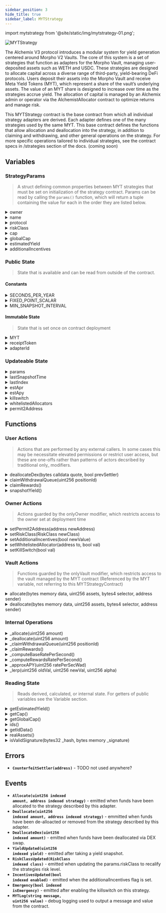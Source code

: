 ```yaml
---
sidebar_position: 3
hide_title: true
sidebar_label: MYTStrategy
---
```


import mytstrategy from '@site/static/img/mytstrategy-01.png';

<img src={mytstrategy} alt="MYTStrategy" class="banner-spacing" />

The Alchemix V3 protocol introduces a modular system for yield generation centered around Morpho V2 Vaults. The core of this system
is a set of strategies that function as adapters for the Morpho Vault, managing user-deposited assets such as WETH and USDC. These
strategies are designed to allocate capital across a diverse range of third-party, yield-bearing DeFi protocols. Users deposit their assets
into the Morpho Vault and receive Meta Yield Tokens (MYT), which represent a share of the vault’s underlying assets. The value of an MYT
share is designed to increase over time as the strategies accrue yield. The allocation of capital is managed by an Alchemix admin or
operator via the AlchemistAllocator contract to optimize returns and manage risk.

This MYTStrategy contract is the base contract from which all individual strategy adapters are derived. Each adapter defines one of the many strategies used by the same MYT.
This base contract defines the functions that allow allocation and deallocation into the strategy, in addition to claiming and withdrawing, and other general operations on the strategy.
For more specific operations tailored to individual strategies, see the contract specs in /strategies section of the docs. (coming soon)

## Variables

### StrategyParams

> A struct defining common properties between MYT strategies that must be set on initialization of the strategy contract. Params can be read by calling the `params()` function, which will return a tuple containing the value for each in the order they are listed below.

<details>
  <summary>owner</summary>

- **Description** - The owner of this MYT contract instance.
- **Type** - address
- **Used By** - none. Set once on contract deployment. NOTE: the param that is used to set this on deployment is also used to set the owner of the contract, which is used to restrict access to certain functions. This property param.owner shares that value, but not it's function.
- **Updated By** - none. Set once on contract deployment.
</details>
<details>
  <summary>name</summary>

- **Description** - The name of the MYT strategy
- **Type** - string
- **Used By** - none. This is just informative metadata
- **Updated By** - none. Set once on contract deployment.
</details>
<details>
  <summary>protocol</summary>

- **Description** - The name of the protocol running the underlying strategy.
- **Type** - string
- **Used By** - none. This is just informative metadata
- **Updated By** - none. Set once on contract deployment.
</details>
<details id="Variables_riskClass">
  <summary>riskClass</summary>

- **Description** - The risk classification for the underlying strategy. Used
- **Type** - RiskClass (an enum with possible values of LOW, MEDIUM, or HIGH)
- **Used By** - none. This is informative metadata.
- **Updated By**
  - `setRiskClass(RiskClass newClass)`
- **Notified By** - [`RiskClassUpdated()`](/dev/myt/myt-contract#Events_RiskClassUpdated)
</details>
<details>
  <summary>cap</summary>

- **Description** - TODO unused
- **Type** - uint256
- **Used By** - none. TODO
- **Updated By** - none TODO
- **Read By** - `getCap()`
</details>
<details>
  <summary>globalCap</summary>

- **Description** - TODO unused
- **Type** - uint256
- **Used By** - none. TODO
- **Updated By** - none TODO
- **Read By** - [`getGlobalCap()`](/dev/myt/myt-contract#ReadingState_getGlobalCap)
</details>
<details>
  <summary>estimatedYield</summary>

- **Description** - The estimated yield of the strategy. TODO what is this denominated in?
- **Type** - uint256
- **Used By** - none. This is informative metadata.
- **Updated By** - none. This is informative metatdata. TODO - confirm
- **Read By** - [`getEstimatedYield()`](/dev/myt/myt-contract#ReadingState_getEstimatedYield)
</details>
<details>
  <summary>additionalIncentives</summary>

- **Description** - A true/false value indicating whether or not there are additional incentives on top of the base functioning of the strategy
- **Type** - bool
- **Used By**
  - [`snapshotYield()`](/dev/myt/myt-contract#UserActions_snapshotYield)
- **Updated By** - `setAdditionalIncentives(bool newValue)`
</details>

### Public State

> State that is available and can be read from outside of the contract.

#### Constants

<details>
  <summary>SECONDS_PER_YEAR</summary>

- **Description** - Set to 365 days. Used in yield calculations.
- **Type** - uint256
- **Used By**
  - [`snapshotYield`](/dev/myt/myt-contract#UserActions_snapshotYield)
  - [`_approxAPY`](/dev/myt/myt-contract#InternalOperations_approxAPY)
- **Updated By** - none. Contant variable
- **Read By** - `SECONDS_PER_YEAR()` - will return a uint256 value representing seconds
</details>
<details>
  <summary>FIXED_POINT_SCALAR</summary>

- **Description** - A multiplier that is used to be able to do fixed point math, since solidity does not natively handle decimals. Like ERC20 tokens which typically use 18 decimals, it expresses 1 as 1e18. Anything less is a fraction of 1.
- **Type** - uint256
- **Used By**
  - [`_approxAPY`](/dev/myt/myt-contract#InternalOperations_approxAPY)
  - [`_lerp`](/dev/myt/myt-contract#InternalOperations_lerp)
- **Updated By** - none. Constant varible.
- **Read By** - `FIXED_POINT_SCALAR()`
</details>
<details>
  <summary>MIN_SNAPSHOT_INTERVAL</summary>

- **Description** - A value in seconds set to 1 day.
- **Type** - uint256
- **Used By**
  - [`snapshotYield`](/dev/myt/myt-contract#UserOperations_snapshotYield)
- **Updated By** - none. Constant varible.
- **Read By** - `MIN_SNAPSHOT_INTERVAL()` - returns a uint representing seconds
</details>

#### Immutable State

> State that is set once on contract deployment

<details>
  <summary>MYT</summary>

- **Description** - A Morpho VaultV2 contract which manages and allocates to individual strategies through adapters such as this one.
- **Type** - IVault2
- **Used By**
  - [Vault Actions](/dev/myt/myt-contract#VaultActions)
- **Updated By** - none
- **Read By** - `MYT()` - will return the address of the Vault2 contract, since MYT is a contract type.
</details>
<details>
  <summary>receiptToken</summary>

- **Description** - The address of the erc20 token contract for the reciept token users get for depositing into the MYT contract.
- **Type** - address
- **Used By**
  - [`deallocateDex(bytes calldata quote, bool prevSettler)`](/dev/myt/myt-contract#UserActions_deallocateDex)
  - [`setPermit2Address(address newAddress)`](/dev/myt/myt-contract#OwnerActions_setPermit2Address)
- **Updated By** - none
- **Read By** - `receiptToken()`
</details>
<details id="Variables_adapterId">
  <summary>adapterId</summary>

- **Description** - A hash of the protocol serving as an id for reporting on allocations/deallocations to the strategy.
- **Type** - bytes32
- **Used By**
  - [`allocate(bytes memory data, uint256 assets, bytes4 selector, address sender)`](/dev/myt/myt-contract#VaultActions_allocate)
  - [`deallocate(bytes memory data, uint256 assets, bytes4 selector, address sender)`](/dev/myt/myt-contract#VaultActions_deallocate)
- **Updated By** - none
- **Read By** - `ids()` - returns an array of size 1, where the first index contains this id.
</details>

### Updateable State

<details>
  <summary>params</summary>

- **Description** - The list of params passed at deployment-time describing the strategy. Some can be edited. For more information see the StrategyParams type above.
- **Type** - StrategyParams
- **Used By**
  - [`snapshotYield`](/dev/myt/myt-contract#UserOperations_snapshotYield)
  - [`getIdData()`](/dev/myt/myt-contract#ReadingState_getIdData)
  - [`getCap()`](/dev/myt/myt-contract#ReadingState_getCap)
  - [`getGlobalCap()`](/dev/myt/myt-contract#ReadingState_getGlobalCap)
- **Updated By**
  - `setRiskClass()`
  - `setAdditionalIncentives()`
- **Read By** - `params()` - returns a tuple containing all StrategyParam property values in the order listed in the Struct definition above.
</details>
<details>
  <summary>lastSnapshotTime</summary>

- **Description** - The last time the `snapshotYield()` function was successfully run.
- **Type** - uint256
- **Used By**
  - [`snapshotYield`](/dev/myt/myt-contract#UserOperations_snapshotYield)
- **Updated By**
  - [`snapshotYield`](/dev/myt/myt-contract#UserOperations_snapshotYield)
- **Read By** - `lastSnapshotTime()`
</details>
<details>
  <summary>lastIndex</summary>

- **Description** - The last recorded price-per-share of the underlying strategy. Each time `snapshotYield()` is called, the strategy implementation (derivation of this base contract) `_computeBaseRatePerSecond()` is called which calculates the base yield rate, in addition to getting the new price-per-share value for the strategy. That is then recorded as the lastIndex. This value is used to help calculate total yield earned since that last snapshot.
- **Type** - uint256
- **Used By**
  - [`snapshotYield`](/dev/myt/myt-contract#UserOperations_snapshotYield)
- **Updated By**
  - [`snapshotYield`](/dev/myt/myt-contract#UserOperations_snapshotYield)
- **Read By** - `lastIndex()`
</details>
<details>
  <summary>estApr</summary>

- **Description** - The last recorded estimated non-compounding APR of the underlying strategy. Scaled by 1e18. (1e18 = 100%, 5e17 = 50%, etc.)
- **Type** - uint256
- **Used By**
  - [`snapshotYield`](/dev/myt/myt-contract#UserOperations_snapshotYield)
- **Updated By**
  - [`snapshotYield`](/dev/myt/myt-contract#UserOperations_snapshotYield)
- **Read By** - `estApr()`
</details>
<details>
  <summary>estApy</summary>

- **Description** - The last recorded estimated compounding APY for the underlying strategy. Scaled by 1e18. (1e18 = 100%, 5e17 = 50%, etc.)
- **Type** - uint256
- **Used By**
  - [`snapshotYield`](/dev/myt/myt-contract#UserOperations_snapshotYield)
- **Updated By**
  - [`snapshotYield`](/dev/myt/myt-contract#UserOperations_snapshotYield)
- **Read By** - `estApy()`
</details>
<details>
  <summary>killswitch</summary>

- **Description** - A true/false toggle that freezes all fund-moving actions. Vault allocate/deallocate simply exit with no operations done, and operator-initiated moves revert. Nothing is auto-unstaked or withdrawn. It’s a circuit breaker, not an unwinder.
- **Type** - bool
- **Used By**
  - [`allocate`](/dev/myt/myt-contract#VaultActions_allocate)
  - [`deallocate`](/dev/myt/myt-contract#VaultActions_deallocate)
  - [`deallocateDex`](/dev/myt/myt-contract#VaultActions_deallocateDex)
  - [`claimWithdrawalQueue`](/dev/myt/myt-contract#UserActions_claimWithdrawalQueue)
  - [`claimRewards`](/dev/myt/myt-contract#UserActions_claimRewards)
- **Updated By**
  - `setKillswitch(bool value)`
- **Read By** - `killswitch()`
</details>
<details>
  <summary>whitelistedAllocators</summary>

- **Description** - A mapping of addresses which are allowed to call functions that move funds.
- **Type** - mapping(address => bool)
- **Used By**
  - [`deallocateDex`](/dev/myt/myt-contract#UserActions_deallocateDex)
  - [`claimWithdrawalQueue`](/dev/myt/myt-contract#UserActions_claimWithdrawalQueue)
- **Updated By**
  - `setWhitelistedAllocator(address to, bool val)`
- **Read By** - `whitelistedAllocators(address)` - returns a true/false value indicating whether or not the address passed is a whitelisted allocator
</details>
<details>
  <summary>permit2Address</summary>

- **Description** - The address of the Permit2 router contract to be used. Permit2 is a universal approval and transfer router that standardizes those processes through one contract.  
  Instead of granting separate approvals to each DEX or contract, the strategy grants a single allowance to Permit2, which then validates signed off-chain transfer authorizations.
- **Type** - address
- **Used By**
  - `constructor(address _myt, StrategyParams memory _params, address _permit2address, address_receiptToken)`
  - [`setPermit2Address(address newAddress)`](/dev/myt/myt-contract#OwnerActions_setPermit2Address)
  - [`isValidSignature(bytes32 _hash, bytes memory _signature)`](/dev/myt/myt-contract#UserActions_isValidSignature)
- **Updated By**
  - [`setPermit2Address(address newAddress)`](/dev/myt/myt-contract#OwnerActions_setPermit2Address)
- **Read By** - `permit2Address()`
</details>

## Functions

### User Actions

> Actions that are performed by any external callers. In some cases this may be necessitate elevated permissions or restrict user access, but these are one-offs rather than patterns of actors decsribed by traditional only\_ modifiers.

<details id="UserActions_deallocateDex">
  <summary>deallocateDex(bytes calldata quote, bool prevSettler)</summary>

- **Description** - Executes a deallocation through the 0x DEX Settler contract, allowing whitelistedAllocators to move or sell assets directly from the strategy. This bypasses standard withdrawal queue logic and is typically used in emergency or rebalancing scenarios.
  - `@param quote` - ABI-encoded calldata for a verified 0x swap quote, representing the DEX trade to perform.
  - `@param prevSettler` - Boolean flag indicating whether to use the previous Settler contract (`true`) or the current one (`false`).
- **Visibility Specifier** - external
- **State Mutability Specifier** - nonpayable
- **Returns** - `uint256 ret` - The amount of receipt tokens deallocated through the DEX trade. (the amount that balance of receipt tokens has increase by)
- **Emits**
  - [`DeallocateDex(uint256 amountDeallocated)`](/dev/myt/myt-contract#Events_DeallocateDex)
- **Reverts** - With `"emergency"` if `killswitch == true` - With `"PD"` if `msg.sender` is not an active whitelistedAllocator - With `"SF"` if the Settler call fails
- If the 0x swap parameters or slippage creates an invalid swap quote
</details>
<details id="UserActions_claimWithdrawalQueue">
  <summary>claimWithdrawalQueue(uint256 positionId)</summary>

- **Description** - Handles claiming withdrawals from strategies that implement a withdrawal queue system.<br/><br/>
  First checks that the caller is a whitelistedAllocator and that the strategy is not in emergency mode, then delegates to the internal function `_claimWithdrawalQueue()` which is overrideen and defined in derived strategy implementations.
  - `@param positionId` - The ID of the position to claim for from the underlying protocol.
- **Visibility Specifier** - public
- **State Mutability Specifier** - nonpayable
- **Returns** - `uint256 ret` - The amount of assets claimed from the withdrawal queue (returned by the strategy-specific implementation).
- **Emits** - none
- **Reverts** - With `"PD"` if `msg.sender` is not whitelisted
- With `"emergency"` if `killSwitch == true`
</details>
<details id="UserActions_claimRewards">
  <summary>claimRewards()</summary>

- **Description** - Claims any pending reward tokens from the underlying strategy’s protocol<br/><br/>
  First verifies that the strategy is not in emergency mode then delegates to the internal `_claimRewards()` implementation, which must be overrideen in derived contracts to define protocol-specific claiming logic.
- **Visibility Specifier** - public
- **State Mutability Specifier** - nonpayable
- **Returns** - `uint256` - The amount of reward tokens claimed, as defined by the derived implementation.
- **Emits** - none
- **Reverts** - With `"emergency"` if `killSwitch == true`
</details>
<details id="UserOperations_snapshotYield">
  <summary>snapshotYield()</summary>

- **Description** - Recomputes the strategies estimated rates for base yield and incentives yield and returns an aggregate estimated apy scaled by 1e18. (1e18 = 100%)<br/><br/>
  First ensures that the `MINIMUM_SNAPSHOT_INTERVAL` has passed since the last call to prevent griefing, then calls internal functions `_computeBaseRatePerSecond()` and `_computeRewardsRatePerSecond()`, both of which are implemented in derived contracts, to calculate the most up-to-date current rates. Then those rates are combined and projected out a year. A smoothign rate of .7 is then applied, and passed with the newly calculated rates to the internal `_lerp()` function to calculate estimated rates from the new snapshot and the previously snaphshotted rate.
- **Visibility Specifier** - public
- **State Mutability Specifier** - nonpayable
- **Returns** - `uint256 estApy`
- **Emits**
  - [`YieldUpdated(uint256 estApy)`](/dev/myt/myt-contract#Events_YieldUpdated)
- **Reverts** - none
</details>

### Owner Actions

> Actions guarded by the onlyOwner modifier, which restricts access to the owner set at deployment time

<details id="OwnerActions_setPermit2Address">
  <summary>setPermit2Address(address newAddress)</summary>

- **Description** - Updates the [`permit2Address`](/dev/myt/myt-contract#Variables_permit2Address) used for token transfer approvals through the Permit2 router contract.<br/><br/>
  First revokes existing token approvals from the old Permit2 address, grants maximum allowance to the new Permit2 address for the MYT `receiptToken`, and then updates the stored `permit2Address` value.
  - `@param newAddress` - the new Permit2 router contract address
- **Visibility Specifier** - public
- **State Mutability Specifier** - nonpayable
- **Emits** - none
- **Reverts**
- With `"Zero address"` if `newAddress` is the zero address
</details>
<details id="OwnerActions_setRiskClass">
  <summary>setRiskClass(RiskClass newClass)</summary>

- **Description** - Updates the [`params.riskClass`](/dev/myt/myt-contract#Variables_riskClass) to recategorize the strategy under a new risk class
  - `@param newClass` - new risk category for the strategy (LOW, MEDIUM, HIGH)
- **Visibility Specifier** - public
- **State Mutability Specifier** - nonpayable
- **Emits**
  - [`RiskClassUpdated(RiskClass newClass)`](/dev/myt/myt-contract#Events_RiskClassUpdated)
- **Reverts** - none
</details>
<details id="OwnerActions_setAdditionalIncentives">
  <summary>setAdditionalIncentives(bool newValue)</summary>

- **Description** - Enables or disables tracking of additional incentive tokens earned by the strategy in yield calculations.
  - `@param newValue` - true or false value to enable or disable
- **Visibility Specifier** - public
- **State Mutability Specifier** - nonpayable
- **Emits**
  - [`IncentivesUpdated(bool newValue)`](/dev/myt/myt-contract#Events_IncentivesUpdated)
- **Reverts** - none
</details>
<details id="OwnerActions_setWhitelistedAllocator">
  <summary>setWhitelistedAllocator(address to, bool val)</summary>

- **Description** - Sets or unsets an address as a whitelisted allocator authorized to call various functions listed under [`UserActions`](/dev/myt/myt-contract#user-actions)
  - `@param to` — address to set or unset as a whitelisted allocator
  - `@param val` — true or false value to set or unset as a whitelisted alloactor
- **Visibility Specifier** - public
- **State Mutability Specifier** - nonpayable
- **Emits** - none
- **Reverts**
- if `to` is the zero address
</details>
<details id="OwnerActions_setKillSwitch">
  <summary>setKillSwitch(bool val)</summary>

- **Description** - Toggles the emergency stop (`killSwitch`) for this strategy. When enabled many operations such as allocations, deallocations, and reward claims are halted to prevent further activity.
  - `@param val` - true to activate emergency mode, false to resume normal operation
- **Visibility Specifier** - public
- **State Mutability Specifier** - nonpayable
- **Modifiers** - [`onlyOwner`](/dev/myt/myt-contract#AccessControl_onlyOwner)
- **Emits**
  - [`Emergency(bool val)`](/dev/myt/myt-contract#Events_Emergency)
- **Reverts** - none
</details>

### Vault Actions

> Functions guarded by the onlyVault modifier, which restricts access to the vault managed by the MYT contract (Referenced by the MYT variable, not referring to this MYTStrategyContract)

<details id="VaultActions_allocate">
  <summary>allocate(bytes memory data, uint256 assets, bytes4 selector, address sender)</summary>

- **Description** - Allocates `assets` from the vault into the underlying strategy, computes the delta between the new allocation and previous allocation, and reports the change.<br/><br/>
  Assets are allocated using an internal call to `_allocate()` which is overrideen and defined in derived strategy contract implementations. If `killSwitch` is enabled, the simply exits with a change of 0.
  - `@param data` - a bytes-encoded representation of the old (current) allocation. Later decoded into an uint256.
  - `@param assets` - the amount of tokens the vault is requesting to allocated to the strategy.
  - `@param selector` - TODO unused and not intherited. Do we need?
  - `@param sender` - TODO unused and not inherited. Do we need?
- **Visibility Specifier** - external
- **State Mutability Specifier** - nonpayable
- **Returns** - (bytes32[] memory strategyIds, int256 change) - A tuple where the first value is an array of size 1 containing the [`adapterId`](/dev/myt/myt-contract#Variables_adapterId), and the second value is a signed 256 bit integer containing the difference between the new allocation and the old allocation
- **Emits**
  - [`Allocate(uint256 amountAllocated, address this)`](/dev/myt/myt-contract#Events_Allocate)
- **Reverts** - none
</details>
<details id="VaultActions_deallocate">
  <summary>deallocate(bytes memory data, uint256 assets, bytes4 selector, address sender)</summary>

- **Description** - Deallocates `assets` from the underlying strategy back to the vault, computes the delta between the new allocation and previous allocation, and reports the change.<br/><br/>
  Assets are withdrawn using an internal call to `_deallocate()` which is overridden and defined in derived strategy contract implementations. If `killSwitch` is enabled, the function exits early with a change of 0.
  - `@param data` - a bytes-encoded representation of the old (current) allocation. Later decoded into an uint256.
  - `@param assets` - the amount of tokens the vault is requesting to deallocate from the strategy.
  - `@param selector` - TODO unused and not inherited. Do we need?
  - `@param sender` - TODO unused and not inherited. Do we need?
- **Visibility Specifier** - external
- **State Mutability Specifier** - nonpayable
- **Returns** - (bytes32[] memory strategyIds, int256 change) - A tuple where the first value is an array of size 1 containing the [`adapterId`](/dev/myt/myt-contract#Variables_adapterId), and the second value is a signed 256 bit integer containing the difference between the new allocation and the old allocation
- **Emits**
  - [`Deallocate(uint256 amountDeallocated, address this)`](/dev/myt/myt-contract#Events_Deallocate)
  - [`MYTLog(string message, uint256 value)`] - emit old allocation, amount deallocated, and resulting new allocation for transparency.
- **Reverts** - none
</details>

### Internal Operations

<details id="InternalOperations_allocate">
  <summary>_allocate(uint256 amount)</summary>

- **Description** - An empty virtual function defining internal logic for how to allocate to a strategy. Must be overridden by derived contracts.
  - `@param amount` - The amount of assets to allocate into the underlying protocol.
- **Visibility Specifier** - internal
- **State Mutability Specifier** - nonpayable
- **Returns** - `uint256 depositReturn` - The amount of assets successfully allocated by the protocol.
- **Emits** - none
- **Reverts** - implementation-dependent
</details>
<details id="InternalOperations_deallocate">
  <summary>_deallocate(uint256 amount)</summary>

- **Description** - An empty virtual function defining internal logic for how to deallocate from a strategy. Must be overridden by derived contracts.
  - `@param amount` - The amount of assets to deallocate or withdraw from the underlying protocol.
- **Visibility Specifier** - internal
- **State Mutability Specifier** - nonpayable
- **Returns** - `uint256 withdrawReturn` - The amount of assets successfully withdrawn from the protocol.
- **Emits** - none
- **Reverts** - implmentation-dependent
</details>
<details id="InternalOperations_claimWithdrawalQueue">
  <summary>_claimWithdrawalQueue(uint256 positionId)</summary>

- **Description** - An empty virtual function defining internal logic for how to claim or withdraw from strategies that utilize a withdrawal queue. Must be overridden by derived contracts.
  - `@param positionId` - The ID of position to claim or withdraw for from the underlying protocol.
- **Visibility Specifier** - internal
- **State Mutability Specifier** - nonpayable
- **Returns** - `uint256 claimAmount` - The amount of assets successfully claimed from the withdrawal queue.
- **Emits** - none
- **Reverts** - implementation-dependent
</details>
<details id="InternalOperations_claimRewards">
  <summary>_claimRewards()</summary>

- **Description** - An empty virtual function defining internal logic for how to claim from a strategy. Must be overridden by derived contracts.
- **Visibility Specifier** - internal
- **State Mutability Specifier** - nonpayable
- **Returns** - `uint256 rewardAmount` - The amount of reward tokens claimed from the protocol.
- **Emits** - none
- **Reverts** - implementation-dependent
</details>

<details id="InternalOperations_computeBaseRatePerSecond">
  <summary>_computeBaseRatePerSecond()</summary>

- **Description** - An empty virtual function defining internal logic for how to compute base per-second yield rate from the underlying protocol. Must be overridden by derived contracts.
- **Visibility Specifier** - internal
- **State Mutability Specifier** - nonpayable
- **Returns** - `(uint256 ratePerSec, uint256 newIndex)` - a tupe where:
  - The first value `ratePerSec` is the rate of yield per second scaled to 1e18. (1e18 = 100% per second, 1e16 = 1% per second, etc.)
  - The second value `newIndex` is the most up-to-date price-per-share value of the MYT shares
- **Emits** - none
- **Reverts** - implementation-dependent
</details>
<details id="InternalOperations_computeRewardsRatePerSecond">
  <summary>_computeRewardsRatePerSecond()</summary>

- **Description** - An empty virtual function defining internal logic for how to compute incentive/reward per-second yield rate from the underlying protocol. Must be overridden by derived contracts.
- **Visibility Specifier** - internal
- **State Mutability Specifier** - nonpayable
- **Returns** - `uint256 ratePerSec` - the rate of yield per second scaled to 1e18. (1e18 = 100% per second, 1e16 = 1% per second, etc.)
- **Emits** - none
- **Reverts** - implementation-dependent
</details>
<details id="InternalOperations_approxAPY">
  <summary>_approxAPY(uint256 ratePerSecWad)</summary>

- **Description** - Approximates the APY from a given per-second WAD-scaled (1e18) rate.<br/><br/>  
  First multiplies the per-second rate by the number of seconds in a year to estimate APR. Then approxiamtes compounding using a formula of `APR^2 / (2 × SECONDS_PER_YEAR)`
  - `@param ratePerSecWad` — per-second yield rate (1e18 = 100% per second)
- **Visibility Specifier** - internal
- **State Mutability Specifier** - pure
- **Returns** - `uint256 approxApyPercentage` - a percentage scaled by 1e18 (1e18 = 100% per year)
- **Emits** - none
- **Reverts** - none
</details>
<details id="InternalOperations_lerp">
  <summary>_lerp(uint256 oldVal, uint256 newVal, uint256 alpha)</summary>

- **Description** - A smoothing function to blend `oldVal` and `newVal` using a weighted average, in order to calculate a new yield rate without sharp differences.<br/><br/>
  Uses a factor `alpha` to determine how much of the previous value to retain vs. how much of the new value to apply. This is currently set to 70% (7e17) in [`snapshotYield()`](/dev/myt/myt-contract#UserOperations_snapshotYield), the only caller of this function.
  This means newly calculated results will use approximately 70% of `oldVal` and 30% of `newVal`, in order to prevent sudden jumps in estimated APR and APY.
  - `@param oldVal` — previous recorded value (scaled by 1e18)
  - `@param newVal` — new calculated value (scaled by 1e18)
  - `@param alpha` — smoothing factor between 0 and 1e18 (7e17 = 70%)
- **Visibility Specifier** - internal
- **State Mutability Specifier** - pure
- **Returns** - `uint256 smoothedYieldRate`
- **Emits** - none
- **Reverts** - none
</details>

### Reading State

> Reads derived, calculated, or internal state. For getters of public variables see the Variable section.

<details id="ReadingState_getEstimatedYield">
  <summary>getEstimatedYield()</summary>

- **Description** - Returns the last recorded estimated yield value for this strategy. This value may not reflect the most recent on-chain state and could differ from live protocol values.
- **Visibility Specifier** - public
- **State Mutability Specifier** - view
- **Returns** - `uint256 estimatedYield` - last snapshotted yield value (1e18 = 100%)
- **Emits** - none
- **Reverts** - none
</details>
<details id="ReadingState_getCap">
  <summary>getCap()</summary>

- **Description** - Returns the `params.cap` variable. TODO - not used?
- **Visibility Specifier** - external
- **State Mutability Specifier** - view
- **Returns** - `uint256 cap`
- **Emits** - none
- **Reverts** - none
</details>
<details id="ReadingState_getGlobalCap">
  <summary>getGlobalCap()</summary>

- **Description** - Returns the `params.globalCap` variable. TODO - not used??
- **Visibility Specifier** - external
- **State Mutability Specifier** - view
- **Returns** - `uint256 globalCap`
- **Emits** - none
- **Reverts** - none
</details>
<details id="ReadingState_ids">
  <summary>ids()</summary>

- **Description** - Returns an array of size 1 where the value at the first index is the [`adapterId`](/dev/myt/myt-contract#Variables_adapterId) associated with this strategy.
- **Visibility Specifier** - public
- **State Mutability Specifier** - view
- **Returns** - `bytes32[] memory ids`
- **Emits** - none
- **Reverts** - none
</details>
<details id="ReadingState_getIdData">
  <summary>getIdData()</summary>

- **Description** - Returns the ABI-encoded protocol identifier and address for this adapter.
- **Visibility Specifier** - external
- **State Mutability Specifier** - view
- **Returns** - `bytes memory abiEncodedValue`
- **Emits** - none
- **Reverts** - none
</details>
<details id="ReadingState_realAssets">
  <summary>realAssets()</summary>

- **Description** - An empty virtual function defining internal logic for getting the actual amount of underlying assets currently held or represented by this strategy. Must be overridden by derived contracts.
- **Visibility Specifier** - external
- **State Mutability Specifier** - view
- **Returns** - `uint256 assets`
- **Emits** - none
- **Reverts** - implementation-dependent
</details>
<details id="ReadingState_isValidSignature">
  <summary>isValidSignature(bytes32 _hash, bytes memory _signature)</summary>

- **Description** - Definistion for ERC721 interface for Permit2 signature verification. It allows callers to confirm that this strategy contract has validly authorized a specific operation for [`permit2Address`](/dev/myt/myt-contract#Variables_permit2Address) via signature.
  - `@param _hash`
  - `@param _signature`
- **Visibility Specifier** - public
- **State Mutability Specifier** - view
- **Returns** - `bytes4 isValid` - The ERC721 defined value of 0x1626ba7e to indicated a signature is valid. Any other return value indicates an invalid signature.
- **Emits** - none
- **Reverts** - none
</details>

## Errors

- <span id="Errors_CounterfeitSettler"><strong><code>CounterfeitSettler(address)</code></strong> - TODO not used anywhere?</span>

## Events

- <span id="Events_Allocate"><strong><code>Allocate(uint256 indexed amount, address indexed strategy)</code></strong> - emitted when funds have been allocated to the strategy described by this adapter.</span>
- <span id="Events_Deallocate"><strong><code>Deallocate(uint256 indexed amount, address indexed strategy)</code></strong> - emmitted when funds have been de-alloacted or removed from the strategy described by this adapter.</span>
- <span id="Events_DeallocateDex"><strong><code>DeallocateDex(uint256 indexed amount)</code></strong> - emitted when funds have been deallocated via DEX swap.</span>
- <span id="Events_YieldUpdated"><strong><code>YieldUpdated(uint256 indexed yield)</code></strong> - emitted after taking a yield snapshot.</span>
- <span id="Events_RiskClassUpdated"><strong><code>RiskClassUpdated(RiskClass indexed class)</code></strong> - emitted when updating the params.riskClass to recalify the strategies risk level.</span>
- <span id="Events_IncentivesUpdated"><strong><code>IncentivesUpdated(bool indexed enabled)</code></strong> - emitted when the additionalIncentives flag is set.</span>
- <span id="Events_Emergency"><strong><code>Emergency(bool indexed isEmergency)</code></strong> - emitted after enabling the killswitch on this strategy.</span>
- <span id="Events_MYTLog"><strong><code>MYTLog(string message, uint256 value)</code></strong> - debug logging used to output a message and value from the contract.</span>
